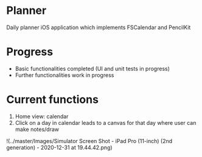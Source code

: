 # Planner
Daily planner iOS application which implements FSCalendar and PencilKit

# Progress
- Basic functionalities completed (UI and unit tests in progress)
- Further functionalities work in progress

# Current functions
1) Home view: calendar
2) Click on a day in calendar leads to a canvas for that day where user can make notes/draw

!(../master/Images/Simulator Screen Shot - iPad Pro (11-inch) (2nd generation) - 2020-12-31 at 19.44.42.png)


